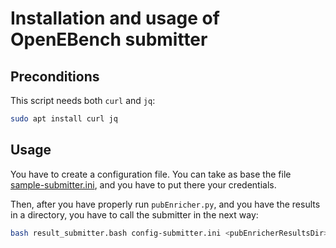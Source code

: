 # Installation and usage of OpenEBench submitter

## Preconditions

This script needs both `curl` and `jq`:

```bash
sudo apt install curl jq
```

## Usage

You have to create a configuration file. You can take as base the file [sample-submitter.ini](sample-submitter.ini), and you have to put there your credentials.

Then, after you have properly run `pubEnricher.py`, and you have the results in a directory, you have to call the submitter in the next way:

```bash
bash result_submitter.bash config-submitter.ini <pubEnricherResultsDir>
```
